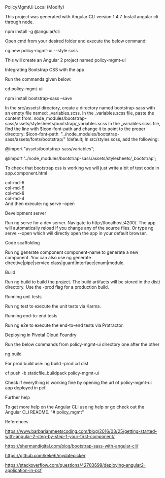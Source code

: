 PolicyMgmtUi Local (Modify)

This project was generated with Angular CLI version 1.4.7. Install angular cli through node.

npm install -g @angular/cli

Open cmd from your desired folder and execute the below command:

ng new policy-mgmt-ui --style scss

This will create an Angular 2 project named policy-mgmt-ui

Integrating Bootstrap CSS with the app

Run the commands given below:

cd policy-mgmt-ui

npm install bootstrap-sass –save

In the src/assets/ directory, create a directory named bootstrap-sass with an empty file named: _variables.scss. In the _variables.scss file, paste the content from: node_modules/bootstrap-sass/assets/stylesheets/bootstrap/_variables.scss In the _variables.scss file, find the line with $icon-font-path and change it to point to the proper directory: $icon-font-path: "../node_modules/bootstrap-sass/assets/fonts/bootstrap/" !default; In src/styles.scss, add the following:

@import "assets/bootstrap-sass/variables";

@import '../node_modules/bootstrap-sass/assets/stylesheets/_bootstrap';

To check that bootstrap css is working we will just write a bit of test code in app.component.html

<div class="container">
  <div class="row">
    <div class="col-md-6"> col-md-6 </div> <div class="col-md-6"> col-md-6</div>
  </div>
  <div class="row">
    <div class="col-md-8"> col-md-8 </div> <div class="col-md-4"> col-md-4</div>
  </div>
</div>
And then execute: ng serve –open

Development server

Run ng serve for a dev server. Navigate to http://localhost:4200/. The app will automatically reload if you change any of the source files. Or type ng serve --open which will directly open the app in your default browser.

Code scaffolding

Run ng generate component component-name to generate a new component. You can also use ng generate directive|pipe|service|class|guard|interface|enum|module.

Build

Run ng build to build the project. The build artifacts will be stored in the dist/ directory. Use the -prod flag for a production build.

Running unit tests

Run ng test to execute the unit tests via Karma.

Running end-to-end tests

Run ng e2e to execute the end-to-end tests via Protractor.

Deploying in Pivotal Cloud Foundry

Run the below commands from policy-mgmt-ui directory one after the other

ng build

For prod build use: ng build -prod
cd dist

cf push -b staticfile_buildpack policy-mgmt-ui

Check if everything is working fine by opening the url of policy-mgmt-ui app deployed in pcf.

Further help

To get more help on the Angular CLI use ng help or go check out the Angular CLI README. "# policy_mgmt"

References

https://www.barbarianmeetscoding.com/blog/2016/03/25/getting-started-with-angular-2-step-by-step-1-your-first-component/

https://shermandigital.com/blog/bootstrap-sass-with-angular-cli/

https://github.com/kekeh/mydatepicker

https://stackoverflow.com/questions/42703699/deploying-angular2-application-in-pcf
